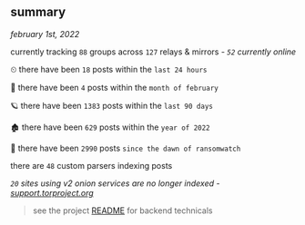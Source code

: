 
## summary
_february 1st, 2022_

currently tracking `88` groups across `127` relays & mirrors - _`52` currently online_

⏲ there have been `18` posts within the `last 24 hours`

🦈 there have been `4` posts within the `month of february`

🪐 there have been `1383` posts within the `last 90 days`

🏚 there have been `629` posts within the `year of 2022`

🦕 there have been `2990` posts `since the dawn of ransomwatch`

there are `48` custom parsers indexing posts

_`20` sites using v2 onion services are no longer indexed - [support.torproject.org](https://support.torproject.org/onionservices/v2-deprecation/)_

> see the project [README](https://github.com/thetanz/ransomwatch#ransomwatch--) for backend technicals
